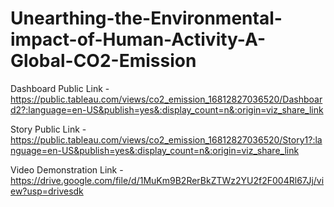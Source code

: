 # Unearthing-the-Environmental-impact-of-Human-Activity-A-Global-CO2-Emission


Dashboard Public Link - https://public.tableau.com/views/co2_emission_16812827036520/Dashboard2?:language=en-US&publish=yes&:display_count=n&:origin=viz_share_link

Story Public Link - https://public.tableau.com/views/co2_emission_16812827036520/Story1?:language=en-US&publish=yes&:display_count=n&:origin=viz_share_link

Video Demonstration Link - https://drive.google.com/file/d/1MuKm9B2RerBkZTWz2YU2f2F004Rl67Jj/view?usp=drivesdk
